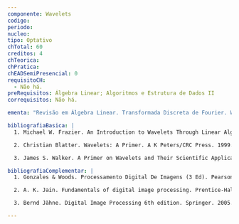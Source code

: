 ```yaml
---
componente: Wavelets
codigo:  
periodo: 
nucleo: 
tipo: Optativo
chTotal: 60 
creditos: 4
chTeorica: 
chPratica: 
chEADSemiPresencial: 0
requisitoCH:
  - Não há.
preRequisitos: Álgebra Linear; Algoritmos e Estrutura de Dados II
correquisitos: Não há.

ementa: "Revisão em Álgebra Linear. Transformada Discreta de Fourier. Wavelets."

bibliografiaBasica: |
  1. Michael W. Frazier. An Introduction to Wavelets Through Linear Algebra. Springer. 1999.

  2. Christian Blatter. Wavelets: A Primer. A K Peters/CRC Press. 1999.

  3. James S. Walker. A Primer on Wavelets and Their Scientific Applications. CRC Press. 1999.

bibliografiaComplementar: |
  1. Gonzales & Woods. Processamento Digital De Imagens (3 Ed). Pearson Education. 2010.

  2. A. K. Jain. Fundamentals of digital image processing. Prentice-Hall International Editions, Englewood Cliffs, NJ, 1989.

  3. Bernd Jähne. Digital Image Processing 6th edition. Springer. 2005.

---
```

